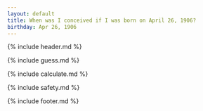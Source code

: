 ```yaml
---
layout: default
title: When was I conceived if I was born on April 26, 1906?
birthday: Apr 26, 1906
---
```


{% include header.md %}

{% include guess.md %}

{% include calculate.md %}

{% include safety.md %}

{% include footer.md %}




